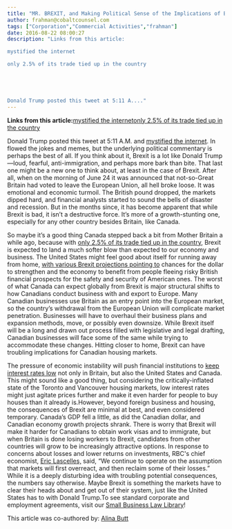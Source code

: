 ```yaml
---
title: "MR. BREXIT, and Making Political Sense of the Implications of Brexit for Canadian Businesses."
author: frahman@cobaltcounsel.com
tags: ["Corporation","Commercial Activities","frahman"]
date: 2016-08-22 08:00:27
description: "Links from this article:

mystified the internet

only 2.5% of its trade tied up in the country





Donald Trump posted this tweet at 5:11 A...."
---
```


 

**Links from this article:**[mystified the internet](https://www.theguardian.com/us-news/2016/aug/18/donald-trump-mr-brexit-tweet-us-election)[only 2.5% of its trade tied up in the country](http://www.cbc.ca/news/business/brexit-canada-money-1.3652017)

Donald Trump posted this tweet at 5:11 A.M. and [mystified the internet](https://www.theguardian.com/us-news/2016/aug/18/donald-trump-mr-brexit-tweet-us-election). In flowed the jokes and memes, but the underlying political commentary is perhaps the best of all. If you think about it, Brexit is a lot like Donald Trump—loud, fearful, anti-immigration, and perhaps more bark than bite. That last one might be a new one to think about, at least in the case of Brexit. After all, when on the morning of June 24 it was announced that not-so-Great Britain had voted to leave the European Union, all hell broke loose. It was emotional and economic turmoil. The British pound dropped, the markets dipped hard, and financial analysts started to sound the bells of disaster and recession. But in the months since, it has become apparent that while Brexit is bad, it isn’t a destructive force. It’s more of a growth-stunting one, especially for any other country besides Britain, like Canada.

 

So maybe it’s a good thing Canada stepped back a bit from Mother Britain a while ago, because with [only 2.5% of its trade tied up in the country](http://www.cbc.ca/news/business/brexit-canada-money-1.3652017), Brexit is expected to land a much softer blow than expected to our economy and business. The United States might feel good about itself for running away from home, [with various Brexit projections pointing to](http://www.huffingtonpost.ca/2016/06/24/brexit-impact-on-canada_n_10654274.html) chances for the dollar to strengthen and the economy to benefit from people fleeing risky British financial prospects for the safety and security of American ones. The worst of what Canada can expect globally from Brexit is major structural shifts to how Canadians conduct business with and export to Europe. Many Canadian businesses use Britain as an entry point into the European market, so the country’s withdrawal from the European Union will complicate market penetration. Businesses will have to overhaul their business plans and expansion methods, move, or possibly even downsize. While Brexit itself will be a long and drawn out process filled with legislative and legal drafting, Canadian businesses will face some of the same while trying to accommodate these changes. Hitting closer to home, Brexit can have troubling implications for Canadian housing markets.

The pressure of economic instability will push financial institutions to [keep interest rates low](http://www.cbc.ca/news/business/brexit-canada-money-1.3652017) not only in Britain, but also the United States and Canada. This might sound like a good thing, but considering the critically-inflated state of the Toronto and Vancouver housing markets, low interest rates might just agitate prices further and make it even harder for people to buy houses than it already is.However, beyond foreign business and housing, the consequences of Brexit are minimal at best, and even considered temporary. Canada’s GDP fell a little, as did the Canadian dollar, and Canadian economy growth projects shrank. There is worry that Brexit will make it harder for Canadians to obtain work visas and to immigrate, but when Britain is done losing workers to Brexit, candidates from other countries will grow to be increasingly attractive options. In response to concerns about losses and lower returns on investments, RBC's chief economist, [Eric Lascelles,](http://www.cbc.ca/news/business/brexit-canada-money-1.3652017) said, “We continue to operate on the assumption that markets will first overreact, and then reclaim some of their losses.” While it is a deeply disturbing idea with troubling potential consequences, the numbers say otherwise. Maybe Brexit is something the markets have to clear their heads about and get out of their system, just like the United States has to with Donald Trump.To see standard corporate and employment agreements, visit our [Small Business Law Library](https://clausehound.com/legal-contract/14918/#!/document=)!

This article was co-authored by: [Alina Butt](https://www.linkedin.com/in/alina-butt-016911113)